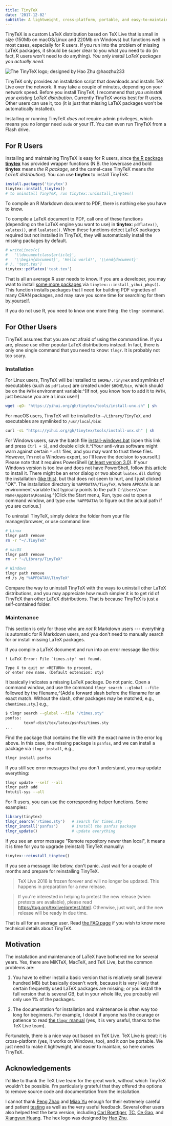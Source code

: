```yaml
---
title: TinyTeX
date: '2017-12-02'
subtitle: A lightweight, cross-platform, portable, and easy-to-maintain LaTeX distribution based on TeX Live
---
```


TinyTeX is a custom LaTeX distribution based on TeX Live that is small in size (150Mb on macOS/Linux and 220Mb on Windows) but functions well in most cases, especially for R users. If you run into the problem of missing LaTeX packages, it should be super clear to you what you need to do (in fact, R users won't need to do anything). _You only install LaTeX packages you actually need._

![The TinyTeX logo; designed by Hao Zhu @haozhu233](/images/logo-tinytex.png)

TinyTeX only provides an installation script that downloads and installs TeX Live over the network. It may take a couple of minutes, depending on your network speed. Before you install TinyTeX, I recommend that _you uninstall your existing LaTeX distribution_. Currently TinyTeX works best for R users. Other users can use it, too (it is just that missing LaTeX packages won't be automatically installed).

Installing or running TinyTeX _does not_ require admin privileges, which means you no longer need `sudo` or your IT. You can even run TinyTeX from a Flash drive.

## For R Users

Installing and maintaining TinyTeX is easy for R users, since [the R package **tinytex**](/tinytex/r/) has provided wrapper functions (N.B. the lowercase and bold **tinytex** means _the R package_, and the camel-case TinyTeX means _the LaTeX distribution_). You can use **tinytex** to install TinyTeX:

```r
install.packages('tinytex')
tinytex::install_tinytex()
# to uninstall TinyTeX, run tinytex::uninstall_tinytex() 
```

To compile an R Markdown document to PDF, there is nothing else you have to know.

To compile a LaTeX document to PDF, call one of these functions (depending on the LaTeX engine you want to use) in **tinytex**: `pdflatex()`, `xelatex()`, and `lualatex()`. When these functions detect LaTeX packages required but not installed in TinyTeX, they will automatically install the missing packages by default.

```r
# writeLines(c(
#   '\\documentclass{article}',
#   '\\begin{document}', 'Hello world!', '\\end{document}'
# ), 'test.tex')
tinytex::pdflatex('test.tex')
```

That is all an average R user needs to know. If you are a developer, you may want to install [some more packages](https://github.com/yihui/tinytex/blob/master/tools/pkgs-yihui.txt) via `tinytex:::install_yihui_pkgs()`. This function installs packages that I need for building PDF vignettes of many CRAN packages, and may save you some time for searching for them [by yourself](https://github.com/yihui/tinytex/issues/135).

If you do not use R, you need to know one more thing: the `tlmgr` command.

## For Other Users

TinyTeX assumes that you are not afraid of using the command line. If you are, please use other popular LaTeX distributions instead. In fact, there is only one single command that you need to know: `tlmgr`. It is probably not too scary.

### Installation

For Linux users, TinyTeX will be installed to `$HOME/.TinyTeX` and symlinks of executables (such as `pdflatex`) are created under `$HOME/bin`, which should be on the `PATH` environment variable:^[If not, you know how to add it to `PATH`, just because you are a Linux user!]

```sh
wget -qO- "https://yihui.org/gh/tinytex/tools/install-unx.sh" | sh
```

For macOS users, TinyTeX will be installed to `~/Library/TinyTeX`, and executables are symlinked to `/usr/local/bin`:

```sh
curl -sL "https://yihui.org/gh/tinytex/tools/install-unx.sh" | sh
```

For Windows users, save the batch file [install-windows.bat](https://yihui.org/gh/tinytex/tools/install-windows.bat) (open this link and press `Ctrl + S`), and double click it.^[Your anti-virus software might warn against certain `*.dll` files, and you may want to trust these files. However, I'm not a Windows expert, so I'll leave the decision to yourself.] Please note that it requires PowerShell ([at least version 3.0](https://docs.microsoft.com/en-us/powershell/scripting/setup/starting-windows-powershell-on-earlier-versions-of-windows)). If your Windows version is too low and does not have PowerShell, follow [this article](https://docs.microsoft.com/en-us/powershell/scripting/setup/starting-windows-powershell-on-earlier-versions-of-windows) to install it. There might be an error dialog or two about `luatex.dll` during the installation ([like this](https://db.yihui.org/images/install-tl-win-lua.png)), but that does not seem to hurt, and I just clicked "OK". The installation directory is `%APPDATA%/TinyTeX`, where `APPDATA` is an environment variable that typically points to the path `C:\Users\Your Name\AppData\Roaming`.^[Click the Start menu, Run, type `cmd` to open a command window, and type `echo %APPDATA%` to figure out the actual path if you are curious.]

To uninstall TinyTeX, simply delete the folder from your file manager/browser, or use command line:

```sh
# Linux
tlmgr path remove
rm -r "~/.TinyTeX"

# macOS
tlmgr path remove
rm -r "~/Library/TinyTeX"

# Windows
tlmgr path remove
rd /s /q "%APPDATA%\TinyTeX"
```

Compare the way to uninstall TinyTeX with the ways to uninstall other LaTeX distributions, and you may appreciate how much simpler it is to get rid of TinyTeX than other LaTeX distributions. That is because TinyTeX is just a self-contained folder.

### Maintenance

This section is only for those who are _not_ R Markdown users --- everything is automatic for R Markdown users, and you don't need to manually search for or install missing LaTeX packages.

If you compile a LaTeX document and run into an error message like this:

```
! LaTeX Error: File `times.sty' not found.

Type X to quit or <RETURN> to proceed,
or enter new name. (Default extension: sty)
```

It basically indicates a missing LaTeX package. Do not panic. Open a command window, and use the command `tlmgr search --global --file` followed by the filename,^[Add a forward slash before the filename for an exact match. Without the slash, other packages may be matched, e.g., `chemtimes.sty`.] e.g.,

```sh
$ tlmgr search --global --file "/times.sty"
psnfss:
        texmf-dist/tex/latex/psnfss/times.sty
...
```

Find the package that contains the file with the exact name in the error log above. In this case, the missing package is `psnfss`, and we can install a package via `tlmgr install`, e.g.,

```sh
tlmgr install psnfss
```

If you still see error messages that you don't understand, you may update everything:

```sh
tlmgr update --self --all
tlmgr path add
fmtutil-sys --all
```

For R users, you can use the corresponding helper functions. Some examples:

```r
library(tinytex)
tlmgr_search('/times.sty')   # search for times.sty
tlmgr_install('psnfss')      # install the psnfss package
tlmgr_update()               # update everything
```

If you see an error message "Remote repository newer than local", it means it is time for you to upgrade (reinstall) TinyTeX manually:

```r
tinytex::reinstall_tinytex()
```

If you see a message like below, don't panic. Just wait for a couple of months and prepare for reinstalling TinyTeX.

> TeX Live 2018 is frozen forever and will no longer be updated.  This happens in preparation for a new release.

> If you're interested in helping to pretest the new release (when pretests are available), please read https://tug.org/texlive/pretest.html. Otherwise, just wait, and the new release will be ready in due time.


That is all for an average user. Read [the FAQ page](/tinytex/faq/) if you wish to know more technical details about TinyTeX.

## Motivation

The installation and maintenance of LaTeX have bothered me for several years. Yes, there are MiKTeX, MacTeX, and TeX Live, but the common problems are:

1. You have to either install a basic version that is relatively small (several hundred MB) but basically doesn't work, because it is very likely that certain frequently used LaTeX packages are missing; or you install the full version that is several GB, but in your whole life, you probably will only use 1% of the packages.

2. The documentation for installation and maintenance is often way too long for beginners. For example, I doubt if anyone has the courage or patience to read [the `tlmgr` manual](https://www.tug.org/texlive/doc/tlmgr.html) (yes, it is very useful, thanks to the TeX Live team).

Fortunately, there is a nice way out based on TeX Live. TeX Live is great: it is cross-platform (yes, it works on Windows, too), and it _can_ be portable. We just need to make it lightweight, and easier to maintain, so here comes TinyTeX.

## Acknowledgements

I'd like to thank the TeX Live team for the great work, without which TinyTeX wouldn't be possible. I'm particularly grateful that they offered the options to remove source code and documentation from the installation.

I cannot thank [Peng Zhao](http://www.pzhao.org) and [Miao Yu](https://yufree.cn) enough for their extremely careful and patient [testing](https://d.cosx.org/d/419672) as well as the very useful feedback. Several other users also helped test the beta version, including [Carl Boettiger](https://www.carlboettiger.info), [TC](http://tc.rbind.io), [Ce Gao](https://github.com/gaocegege), and [Xiangyun Huang](https://github.com/XiangyunHuang). The hex logo was designed by [Hao Zhu](https://github.com/haozhu233).
